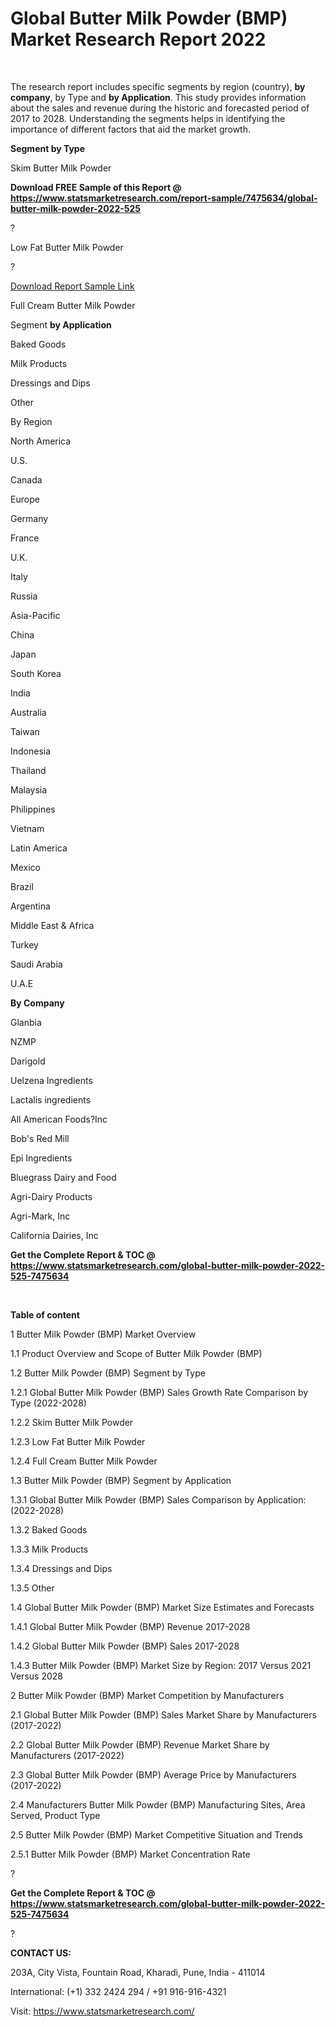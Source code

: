 <h1>Global Butter Milk Powder (BMP) Market Research Report 2022</h1><br/><p>The research report includes specific segments by region (country), <strong>by company</strong>, by Type and <strong>by Application</strong>. This study provides information about the sales and revenue during the historic and forecasted period of 2017 to 2028. Understanding the segments helps in identifying the importance of different factors that aid the market growth.</p>
 
 
 
 <p><strong>Segment by Type</strong></p>
 
 
 
 <p>Skim Butter Milk Powder</p>
 
 
 
 <div><b>Download FREE Sample of this Report @ <a href="https://www.statsmarketresearch.com/download-free-sample/7475634/global-butter-milk-powder-2022-525">https://www.statsmarketresearch.com/report-sample/7475634/global-butter-milk-powder-2022-525</a></b></div>
 
 
 
 <p>? </p>
 
 
 
 <p>Low Fat Butter Milk Powder</p>
 
 
 
 <p>? </p>
 
 
 
 <p><a href="https://www.statsmarketresearch.com/download-free-sample/7475634/global-butter-milk-powder-2022-525">Download Report Sample Link</a></p>
 
 
 
 <p>Full Cream Butter Milk Powder</p>
 
 
 
 <p>Segment <strong>by Application</strong></p>
 
 
 
 <p>Baked Goods</p>
 
 
 
 <p>Milk Products</p>
 
 
 
 <p>Dressings and Dips</p>
 
 
 
 <p>Other</p>
 
 
 
 <p>By Region</p>
 
 
 
 <p>North America</p>
 
 
 
 <p>U.S.</p>
 
 
 
 <p>Canada</p>
 
 
 
 <p>Europe</p>
 
 
 
 <p>Germany</p>
 
 
 
 <p>France</p>
 
 
 
 <p>U.K.</p>
 
 
 
 <p>Italy</p>
 
 
 
 <p>Russia</p>
 
 
 
 <p>Asia-Pacific</p>
 
 
 
 <p>China</p>
 
 
 
 <p>Japan</p>
 
 
 
 <p>South Korea</p>
 
 
 
 <p>India</p>
 
 
 
 <p>Australia</p>
 
 
 
 <p>Taiwan</p>
 
 
 
 <p>Indonesia</p>
 
 
 
 <p>Thailand</p>
 
 
 
 <p>Malaysia</p>
 
 
 
 <p>Philippines</p>
 
 
 
 <p>Vietnam</p>
 
 
 
 <p>Latin America</p>
 
 
 
 <p>Mexico</p>
 
 
 
 <p>Brazil</p>
 
 
 
 <p>Argentina</p>
 
 
 
 <p>Middle East & Africa</p>
 
 
 
 <p>Turkey</p>
 
 
 
 <p>Saudi Arabia</p>
 
 
 
 <p>U.A.E</p>
 
 
 
 <p><strong>By Company</strong></p>
 
 
 
 <p>Glanbia</p>
 
 
 
 <p>NZMP</p>
 
 
 
 <p>Darigold</p>
 
 
 
 <p>Uelzena Ingredients</p>
 
 
 
 <p>Lactalis ingredients</p>
 
 
 
 <p>All American Foods?Inc</p>
 
 
 
 <p>Bob&#39;s Red Mill</p>
 
 
 
 <p>Epi Ingredients</p>
 
 
 
 <p>Bluegrass Dairy and Food</p>
 
 
 
 <p>Agri-Dairy Products</p>
 
 
 
 <p>Agri-Mark, Inc</p>
 
 
 
 <p>California Dairies, Inc</p>
 
 
 
 <div><b>Get the Complete Report & TOC @ <a href="https://www.statsmarketresearch.com/global-butter-milk-powder-2022-525-7475634">https://www.statsmarketresearch.com/global-butter-milk-powder-2022-525-7475634</a></b></div>
 
 
 
 <p><br />
 
 <b>Table of content</b></p>
 
 
 
 <p>1 Butter Milk Powder (BMP) Market Overview<br />
 
 1.1 Product Overview and Scope of Butter Milk Powder (BMP)<br />
 
 1.2 Butter Milk Powder (BMP) Segment by Type<br />
 
 1.2.1 Global Butter Milk Powder (BMP) Sales Growth Rate Comparison by Type (2022-2028)<br />
 
 1.2.2 Skim Butter Milk Powder<br />
 
 1.2.3 Low Fat Butter Milk Powder<br />
 
 1.2.4 Full Cream Butter Milk Powder<br />
 
 1.3 Butter Milk Powder (BMP) Segment by Application<br />
 
 1.3.1 Global Butter Milk Powder (BMP) Sales Comparison by Application: (2022-2028)<br />
 
 1.3.2 Baked Goods<br />
 
 1.3.3 Milk Products<br />
 
 1.3.4 Dressings and Dips<br />
 
 1.3.5 Other<br />
 
 1.4 Global Butter Milk Powder (BMP) Market Size Estimates and Forecasts<br />
 
 1.4.1 Global Butter Milk Powder (BMP) Revenue 2017-2028<br />
 
 1.4.2 Global Butter Milk Powder (BMP) Sales 2017-2028<br />
 
 1.4.3 Butter Milk Powder (BMP) Market Size by Region: 2017 Versus 2021 Versus 2028<br />
 
 2 Butter Milk Powder (BMP) Market Competition by Manufacturers<br />
 
 2.1 Global Butter Milk Powder (BMP) Sales Market Share by Manufacturers (2017-2022)<br />
 
 2.2 Global Butter Milk Powder (BMP) Revenue Market Share by Manufacturers (2017-2022)<br />
 
 2.3 Global Butter Milk Powder (BMP) Average Price by Manufacturers (2017-2022)<br />
 
 2.4 Manufacturers Butter Milk Powder (BMP) Manufacturing Sites, Area Served, Product Type<br />
 
 2.5 Butter Milk Powder (BMP) Market Competitive Situation and Trends<br />
 
 2.5.1 Butter Milk Powder (BMP) Market Concentration Rate<br />
 
 ? </p>
 
 
 
 <div><b>Get the Complete Report & TOC @ <a href="https://www.statsmarketresearch.com/global-butter-milk-powder-2022-525-7475634">https://www.statsmarketresearch.com/global-butter-milk-powder-2022-525-7475634</a></b></div>
 
 
 
 <p>? </p>
 
 
 
 <p><b>CONTACT US:</b><br />
 
 203A, City Vista, Fountain Road, Kharadi, Pune, India - 411014<br />
 
 International: (+1) 332 2424 294 / +91 916-916-4321<br />
 
 Visit: <a href="https://www.statsmarketresearch.com/">https://www.statsmarketresearch.com/</a></p>